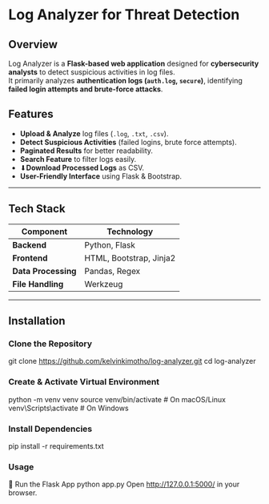 #  Log Analyzer for Threat Detection

##  Overview
Log Analyzer is a **Flask-based web application** designed for **cybersecurity analysts** to detect suspicious activities in log files.  
It primarily analyzes **authentication logs (`auth.log`, `secure`)**, identifying **failed login attempts and brute-force attacks**.

##  Features
-  **Upload & Analyze** log files (`.log`, `.txt`, `.csv`).
-  **Detect Suspicious Activities** (failed logins, brute force attempts).
-  **Paginated Results** for better readability.
-  **Search Feature** to filter logs easily.
- ⬇**Download Processed Logs** as CSV.
- **User-Friendly Interface** using Flask & Bootstrap.

---

##  Tech Stack
| **Component** | **Technology** |
|--------------|---------------|
| **Backend**  | Python, Flask  |
| **Frontend** | HTML, Bootstrap, Jinja2 |
| **Data Processing** | Pandas, Regex |
| **File Handling** | Werkzeug |

---

##  Installation

###  Clone the Repository

git clone https://github.com/kelvinkimotho/log-analyzer.git
cd log-analyzer

###  Create & Activate Virtual Environment

python -m venv venv
source venv/bin/activate    # On macOS/Linux
venv\Scripts\activate       # On Windows

###  Install Dependencies

pip install -r requirements.txt

###  Usage
🏁 Run the Flask App
python app.py
Open http://127.0.0.1:5000/ in your browser.
